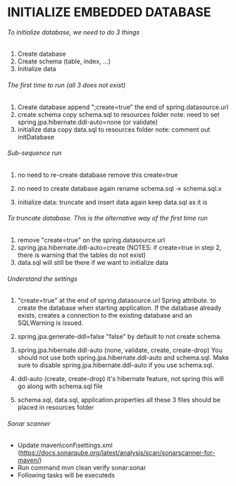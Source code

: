# INITIALIZE EMBEDDED DATABASE

######  To initialize database, we need to do 3 things

 1. Create database
 2. Create schema (table, index, ...)
 3. Initialize data


######  The first time to run (all 3 does not exist)
 1. Create database
 append ";create=true" the end of spring.datasource.url
 2. create schema
 copy schema.sql to resources folder
 note: need to set spring.jpa.hibernate.ddl-auto=none (or validate)
 3. initialize data
 copy data.sql to resources folder
 note: comment out initDatabase

###### Sub-sequence run
1. no need to re-create database
remove this create=true

2. no need to create database again
rename schema.sql -> schema.sql.x

3. initialize data: truncate and insert data again
keep data.sql as it is

###### To truncate database. This is the alternative way of the first time run
1. remove "create=true" on the spring.datasource.url
2. spring.jpa.hibernate.ddl-auto=create  (NOTES: if create=true in step 2, there is warning that the tables do not exist)
3. data.sql will still be there if we want to initialize data


###### Understand the settings
1. "create=true" at the end of spring.datasource.url
Spring attribute. to create the database when starting application.
If the database already exists, creates a connection to the existing database and an SQLWarning is issued.

2. spring.jpa.generate-ddl=false
"false" by default to not create schema.

3. spring.jpa.hibernate.ddl-auto (none, validate, create, create-drop)
You should not use both spring.jpa.hibernate.ddl-auto and schema.sql.
Make sure to disable spring.jpa.hibernate.ddl-auto if you use schema.sql.

4. ddl-auto (create, create-drop)
it's hibernate feature, not spring
this will go along with schema.sql file

5. schema.sql, data.sql, application.properties
all these 3 files should be placed in resources folder


###### Sonar scanner
- Update maven\conf\settings.xml (https://docs.sonarqube.org/latest/analysis/scan/sonarscanner-for-maven/)
- Run command 
    mvn clean verify sonar:sonar
 - Following tasks will be executeds
    